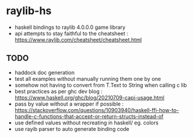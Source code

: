# raylib-hs
- haskell bindings to raylib 4.0.0.0 game library
- api attempts to stay faithful to the cheatsheet : https://www.raylib.com/cheatsheet/cheatsheet.html

## TODO
- haddock doc generation
- test all examples without manually running them one by one
- somehow not having to convert from T.Text to String when calling c lib
- best practices as per ghc dev blog : https://www.haskell.org/ghc/blog/20210709-capi-usage.html
- pass by value without a wrapper if possible : https://stackoverflow.com/questions/10903940/haskell-ffi-how-to-handle-c-functions-that-accept-or-return-structs-instead-of
- use defined values without recreating in haskell/ eg. colors
- use rayib parser to auto generate binding code
